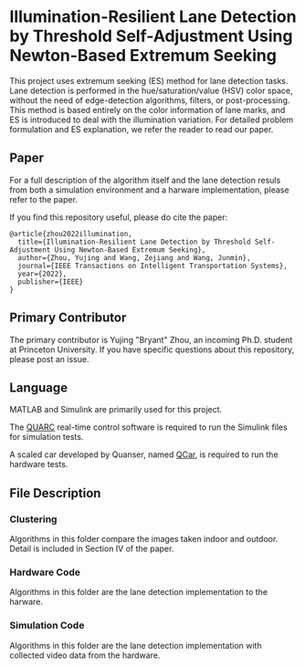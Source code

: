 # Illumination-Resilient Lane Detection by Threshold Self-Adjustment Using Newton-Based Extremum Seeking

This project uses extremum seeking (ES) method for lane detection tasks. Lane detection is performed in the hue/saturation/value (HSV) color space, without the need of edge-detection algorithms, filters, or post-processing. This method is based entirely on the color information of lane marks, and ES is introduced to deal with the illumination variation. For detailed problem formulation and ES explanation, we refer the reader to read our paper.

## Paper

For a full description of the algorithm itself and the lane detection resuls from both a simulation environment and a harware implementation, please refer to the paper.

If you find this repository useful, please do cite the paper:

```
@article{zhou2022illumination,
  title={Illumination-Resilient Lane Detection by Threshold Self-Adjustment Using Newton-Based Extremum Seeking},
  author={Zhou, Yujing and Wang, Zejiang and Wang, Junmin},
  journal={IEEE Transactions on Intelligent Transportation Systems},
  year={2022},
  publisher={IEEE}
}
```

## Primary Contributor

The primary contributor is Yujing "Bryant" Zhou, an incoming Ph.D. student at Princeton University. If you have specific questions about this repository, please post an issue.

## Language

MATLAB and Simulink are primarily used for this project.

The [QUARC](https://www.quanser.com/products/quarc-real-time-control-software/) real-time control software is required to run the Simulink files for simulation tests.

A scaled car developed by Quanser, named [QCar](https://www.quanser.com/products/qcar/), is required to run the hardware tests.

## File Description

### Clustering

Algorithms in this folder compare the images taken indoor and outdoor. Detail is included in Section IV of the paper.

### Hardware Code

Algorithms in this folder are the lane detection implementation to the harware.

### Simulation Code

Algorithms in this folder are the lane detection implementation with collected video data from the hardware.

